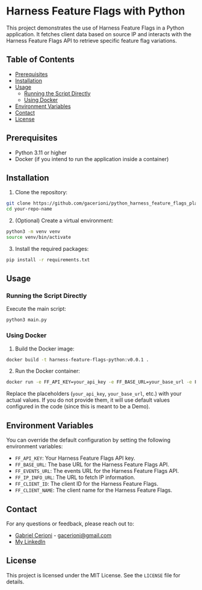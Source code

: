 # Harness Feature Flags with Python

This project demonstrates the use of Harness Feature Flags in a Python application. It fetches client data based on source IP and interacts with the Harness Feature Flags API to retrieve specific feature flag variations.

## Table of Contents

- [Prerequisites](#prerequisites)
- [Installation](#installation)
- [Usage](#usage)
  - [Running the Script Directly](#running-the-script-directly)
  - [Using Docker](#using-docker)
- [Environment Variables](#environment-variables)
- [Contact](#contact)
- [License](#license)

## Prerequisites

- Python 3.11 or higher
- Docker (if you intend to run the application inside a container)

## Installation

1. Clone the repository:

```bash
git clone https://github.com/gacerioni/python_harness_feature_flags_play.git
cd your-repo-name
```

2. (Optional) Create a virtual environment:

```bash
python3 -m venv venv
source venv/bin/activate
```

3. Install the required packages:

```bash
pip install -r requirements.txt
```

## Usage

### Running the Script Directly

Execute the main script:

```bash
python3 main.py
```

### Using Docker

1. Build the Docker image:

```bash
docker build -t harness-feature-flags-python:v0.0.1 .
```

2. Run the Docker container:

```bash
docker run -e FF_API_KEY=your_api_key -e FF_BASE_URL=your_base_url -e FF_EVENTS_URL=your_events_url -e FF_IP_INFO_URL=your_ip_info_url -e FF_CLIENT_ID=your_client_id -e FF_CLIENT_NAME=your_client_name harness-feature-flags-python:v0.0.1
```

Replace the placeholders (`your_api_key`, `your_base_url`, etc.) with your actual values. If you do not provide them, it will use default values configured in the code (since this is meant to be a Demo).

## Environment Variables

You can override the default configuration by setting the following environment variables:

- `FF_API_KEY`: Your Harness Feature Flags API key.
- `FF_BASE_URL`: The base URL for the Harness Feature Flags API.
- `FF_EVENTS_URL`: The events URL for the Harness Feature Flags API.
- `FF_IP_INFO_URL`: The URL to fetch IP information.
- `FF_CLIENT_ID`: The client ID for the Harness Feature Flags.
- `FF_CLIENT_NAME`: The client name for the Harness Feature Flags.

## Contact

For any questions or feedback, please reach out to:

- [Gabriel Cerioni](https://github.com/gacerioni) - gacerioni@gmail.com
- [My LinkedIn](https://www.linkedin.com/in/gabrielcerioni/)

## License

This project is licensed under the MIT License. See the `LICENSE` file for details.

